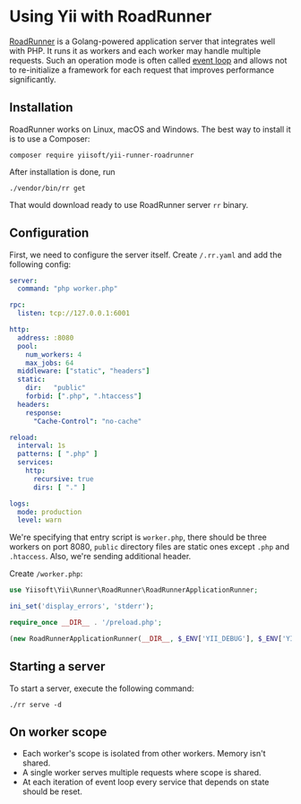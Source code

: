 # Using Yii with RoadRunner

[RoadRunner](https://roadrunner.dev/) is a Golang-powered application server that integrates well with PHP. It runs
it as workers and each worker may handle multiple requests. Such an operation mode is often called
[event loop](using-with-event-loop.md) and allows not to re-initialize a framework for each request that improves
performance significantly.

## Installation

RoadRunner works on Linux, macOS and Windows. The best way to install it is to use a Composer:

```shell
composer require yiisoft/yii-runner-roadrunner
```

After installation is done, run

```shell
./vendor/bin/rr get
```

That would download ready to use RoadRunner server `rr` binary.

## Configuration

First, we need to configure the server itself. Create `/.rr.yaml` and add the following config:

```yaml
server:
  command: "php worker.php"

rpc:
  listen: tcp://127.0.0.1:6001

http:
  address: :8080
  pool:
    num_workers: 4
    max_jobs: 64
  middleware: ["static", "headers"]
  static:
    dir:   "public"
    forbid: [".php", ".htaccess"]
  headers:
    response:
      "Cache-Control": "no-cache"

reload:
  interval: 1s
  patterns: [ ".php" ]
  services:
    http:
      recursive: true
      dirs: [ "." ]

logs:
  mode: production
  level: warn
```

We're specifying that entry script is `worker.php`, there should be three workers on port 8080, `public` directory
files are static ones except `.php` and `.htaccess`. Also, we're sending additional header.

Create `/worker.php`:

```php
use Yiisoft\Yii\Runner\RoadRunner\RoadRunnerApplicationRunner;

ini_set('display_errors', 'stderr');

require_once __DIR__ . '/preload.php';

(new RoadRunnerApplicationRunner(__DIR__, $_ENV['YII_DEBUG'], $_ENV['YII_ENV']))->run();
```

## Starting a server

To start a server, execute the following command:

```shell
./rr serve -d
```

## On worker scope

- Each worker's scope is isolated from other workers. Memory isn't shared.
- A single worker serves multiple requests where scope is shared.
- At each iteration of event loop every service that depends on state should be reset.
